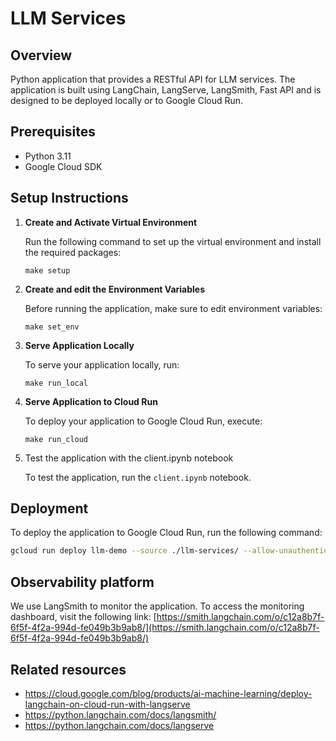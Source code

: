 # LLM Services

## Overview

Python application that provides a RESTful API for LLM services. The application is built using LangChain, LangServe, LangSmith, Fast API and is designed to be deployed locally or to Google Cloud Run.

## Prerequisites

- Python 3.11
- Google Cloud SDK

## Setup Instructions

1. **Create and Activate Virtual Environment**

    Run the following command to set up the virtual environment and install the required packages:

    ```
    make setup
    ```

2. **Create and edit the Environment Variables**

    Before running the application, make sure to edit environment variables:

    ```
    make set_env
    ```

3. **Serve Application Locally**

    To serve your application locally, run:

    ```
    make run_local
    ```

4. **Serve Application to Cloud Run**

    To deploy your application to Google Cloud Run, execute:

    ```
    make run_cloud
    ```
5. Test the application with the client.ipynb notebook

    To test the application, run the `client.ipynb` notebook.

## Deployment

To deploy the application to Google Cloud Run, run the following command:
```bash
gcloud run deploy llm-demo --source ./llm-services/ --allow-unauthenticated --region us-east1 --set-env-vars=OPENAI_API_KEY=your_key
```

## Observability platform

We use LangSmith to monitor the application. 
To access the monitoring dashboard, visit the following link:
[https://smith.langchain.com/o/c12a8b7f-6f5f-4f2a-994d-fe049b3b9ab8/](https://smith.langchain.com/o/c12a8b7f-6f5f-4f2a-994d-fe049b3b9ab8/)

## Related resources

- https://cloud.google.com/blog/products/ai-machine-learning/deploy-langchain-on-cloud-run-with-langserve
- https://python.langchain.com/docs/langsmith/
- https://python.langchain.com/docs/langserve
